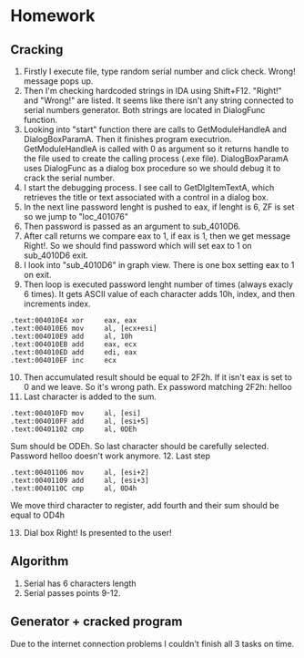 # Homework
## Cracking
1. Firstly I execute file, type random serial number and click check. Wrong! message pops up.
2. Then I'm checking hardcoded strings in IDA using Shift+F12. "Right!" and "Wrong!" are listed. It seems like there isn't any string connected to serial numbers generator. Both strings are located in DialogFunc function.
3. Looking into "start" function there are calls to GetModuleHandleA and DialogBoxParamA. Then it finishes program executrion. 
GetModuleHandleA is called with 0 as argument so it returns handle to the file used to create the calling process (.exe file).
DialogBoxParamA uses DialogFunc as a dialog box procedure so we should debug it to crack the serial number.
4. I start the debugging process. I see call to GetDlgItemTextA, which retrieves the title or text associated with a control in a dialog box.
5. In the next line password lenght is pushed to eax, if lenght is 6, ZF is set so we jump to "loc_401076"
6. Then password is passed as an argument to sub_4010D6.
7. After call returns we compare eax to 1, if eax is 1, then we get message Right!. So we should find password which will set eax to 1 on sub_4010D6 exit.
8. I look into "sub_4010D6" in graph view. There is one box setting eax to 1 on exit.
9. Then loop is executed password lenght number of times (always exacly 6 times). It gets ASCII value of each character adds 10h, index, and then increments index.
```text
.text:004010E4 xor     eax, eax
.text:004010E6 mov     al, [ecx+esi]
.text:004010E9 add     al, 10h
.text:004010EB add     eax, ecx
.text:004010ED add     edi, eax
.text:004010EF inc     ecx
```
10. Then accumulated result should be equal to 2F2h. If it isn't eax is set to 0 and we leave. So it's wrong path. Ex password matching 2F2h: helloo
11. Last character is added to the sum.
```text
.text:004010FD mov     al, [esi]
.text:004010FF add     al, [esi+5]
.text:00401102 cmp     al, 0DEh
```
Sum should be ODEh. So last character should be carefully selected. Password helloo doesn't work anymore.
12. Last step
```text
.text:00401106 mov     al, [esi+2]
.text:00401109 add     al, [esi+3]
.text:0040110C cmp     al, 0D4h
```
We move third character to register, add fourth and their sum should be equal to OD4h

13. Dial box Right! Is presented to the user!

## Algorithm
1. Serial has 6 characters length
2. Serial passes points 9-12.

## Generator + cracked program
Due to the internet connection problems I couldn't finish all 3 tasks on time.